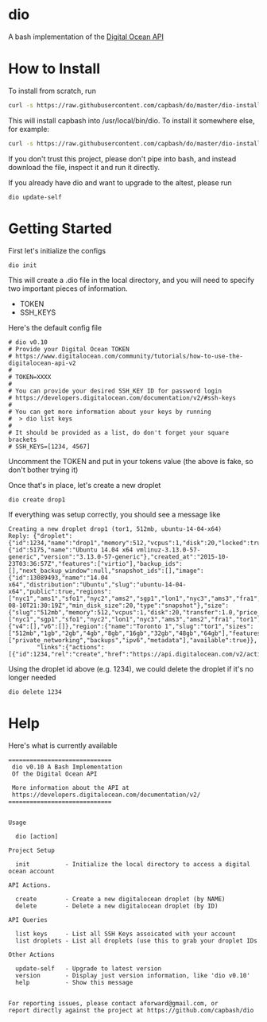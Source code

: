 dio
==============

A bash implementation of the [Digital Ocean API](https://developers.digitalocean.com/documentation/v2/)

# How to Install #

To install from scratch, run

```bash
curl -s https://raw.githubusercontent.com/capbash/do/master/dio-installer | bash
```

This will install capbash into /usr/local/bin/dio.  To install it somewhere else, for example:

```bash
curl -s https://raw.githubusercontent.com/capbash/do/master/dio-installer | bash -s -- --path ~/.bin
```

If you don't trust this project, please don't pipe into bash, and instead download the file,
inspect it and run it directly.

If you already have dio and want to upgrade to the altest, please run

```
dio update-self
```

# Getting Started #

First let's initialize the configs

```
dio init
```

This will create a .dio file in the local directory, and you will need to
specify two important pieces of information.

* TOKEN
* SSH_KEYS

Here's the default config file

```
# dio v0.10
# Provide your Digital Ocean TOKEN
# https://www.digitalocean.com/community/tutorials/how-to-use-the-digitalocean-api-v2
#
# TOKEN=XXXX
#
# You can provide your desired SSH_KEY ID for password login
# https://developers.digitalocean.com/documentation/v2/#ssh-keys
#
# You can get more information about your keys by running
#  > dio list keys
#
# It should be provided as a list, do don't forget your square brackets
# SSH_KEYS=[1234, 4567]
```

Uncomment the TOKEN and put in your tokens value (the above is fake, so don't bother trying it)

Once that's in place, let's create a new droplet

```
dio create drop1
```

If everything was setup correctly, you should see a message like

```
Creating a new droplet drop1 (tor1, 512mb, ubuntu-14-04-x64)
Reply: {"droplet":{"id":1234,"name":"drop1","memory":512,"vcpus":1,"disk":20,"locked":true,"status":"new","kernel":{"id":5175,"name":"Ubuntu 14.04 x64 vmlinuz-3.13.0-57-generic","version":"3.13.0-57-generic"},"created_at":"2015-10-23T03:36:57Z","features":["virtio"],"backup_ids":[],"next_backup_window":null,"snapshot_ids":[],"image":{"id":13089493,"name":"14.04 x64","distribution":"Ubuntu","slug":"ubuntu-14-04-x64","public":true,"regions":["nyc1","ams1","sfo1","nyc2","ams2","sgp1","lon1","nyc3","ams3","fra1","tor1"],"created_at":"2015-08-10T21:30:19Z","min_disk_size":20,"type":"snapshot"},"size":{"slug":"512mb","memory":512,"vcpus":1,"disk":20,"transfer":1.0,"price_monthly":5.0,"price_hourly":0.00744,"regions":["nyc1","sgp1","sfo1","nyc2","lon1","nyc3","ams3","ams2","fra1","tor1"],"available":true},"size_slug":"512mb","networks":{"v4":[],"v6":[]},"region":{"name":"Toronto 1","slug":"tor1","sizes":["512mb","1gb","2gb","4gb","8gb","16gb","32gb","48gb","64gb"],"features":["private_networking","backups","ipv6","metadata"],"available":true}},
        "links":{"actions":[{"id":1234,"rel":"create","href":"https://api.digitalocean.com/v2/actions/1234"}]}}
```

Using the droplet id above (e.g. 1234), we could delete the droplet if it's no longer needed

```
dio delete 1234
```


# Help #

Here's what is currently available

```
=============================
 dio v0.10 A Bash Implementation
 Of the Digital Ocean API

 More information about the API at
 https://developers.digitalocean.com/documentation/v2/
=============================


Usage

  dio [action]

Project Setup

  init          - Initialize the local directory to access a digital ocean account

API Actions.

  create        - Create a new digitalocean droplet (by NAME)
  delete        - Delete a new digitalocean droplet (by ID)

API Queries

  list keys     - List all SSH Keys assoicated with your account
  list droplets - List all droplets (use this to grab your droplet IDs

Other Actions

  update-self   - Upgrade to latest version
  version       - Display just version information, like 'dio v0.10'
  help          - Show this message


For reporting issues, please contact aforward@gmail.com, or
report directly against the project at https://github.com/capbash/dio
```


